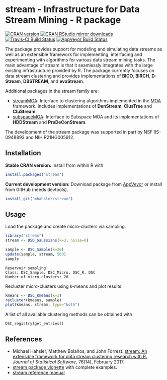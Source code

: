 # stream - Infrastructure for Data Stream Mining - R package

[![CRAN version](http://www.r-pkg.org/badges/version/stream)](https://cran.r-project.org/package=stream)
[![CRAN RStudio mirror downloads](http://cranlogs.r-pkg.org/badges/stream)](https://cran.r-project.org/package=stream)
[![Travis-CI Build Status](https://travis-ci.org/mhahsler/stream.svg?branch=master)](https://travis-ci.org/mhahsler/stream)
[![AppVeyor Build Status](https://ci.appveyor.com/api/projects/status/github/mhahsler/stream?branch=master&svg=true)](https://ci.appveyor.com/project/mhahsler/stream)

The package provides support for modeling and simulating data streams as well as an extensible framework for implementing, interfacing and
experimenting with algorithms for various data stream mining tasks. The main advantage of stream is that it seamlessly integrates with the large existing infrastructure provided by R. The package currently focuses on data stream clustering and provides
implementations of **BICO**, **BIRCH**, **D-Stream**, **DBSTREAM**, and **evoStream**. 

Additional packages in the stream family are: 

* [streamMOA](https://github.com/mhahsler/streamMOA): Interface to clustering
  algorithms implemented in the [MOA](https://moa.cms.waikato.ac.nz/) framework.
  Includes implementations of **DenStream**, **ClusTree** and **CluStream**.
* [subspaceMOA](https://cran.r-project.org/package=subspaceMOA):
  Interface to Subspace MOA and
  its implementations of **HDDStream** and **PreDeConStream**.

The development of the stream package was supported in part by NSF IIS-0948893 and NIH R21HG005912.

## Installation

__Stable CRAN version:__ install from within R with
```R
install.packages("stream")
```
__Current development version:__ Download package from [AppVeyor](https://ci.appveyor.com/project/mhahsler/stream/build/artifacts) or install from GitHub (needs devtools).
```R 
install_git("mhahsler/stream")
```



## Usage

Load the package and create micro-clusters via sampling.

```R
library("stream")
stream <- DSD_Gaussians(k=3, noise=0)

sample <- DSC_Sample(k=20)
update(sample, stream, 500)
sample
```

```
Reservoir sampling
Class: DSC_Sample, DSC_Micro, DSC_R, DSC 
Number of micro-clusters: 20 
```

Recluster micro-clusters using k-means and plot results

```R
kmeans <- DSC_Kmeans(k=3)
recluster(kmeans, sample)
plot(kmeans, stream, type="both")
```

A list of all available clustering methods can be obtained with

```
DSC_registry$get_entries()
```



## References

* Michael Hahsler, Matthew Bolaños, and John Forrest. [stream: An extensible framework for data stream clustering research with R.](http://dx.doi.org/10.18637/jss.v076.i14) _Journal of Statistical Software,_ 76(14), February 2017. 
* [stream package vignette](https://cran.r-project.org/package=stream/vignettes/stream.pdf) with complete examples.
* [stream reference manual](https://cran.r-project.org/package=stream/stream.pdf)
